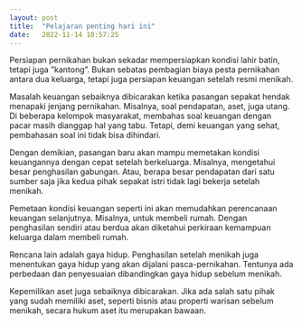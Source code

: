 ```yaml
---
layout: post
title:  "Pelajaran penting hari ini"
date:   2022-11-14 10:57:25 
---
```

Persiapan pernikahan bukan sekadar mempersiapkan kondisi lahir batin, tetapi juga ”kantong”. Bukan sebatas pembagian biaya pesta pernikahan antara dua keluarga, tetapi juga persiapan keuangan setelah resmi menikah.

Masalah keuangan sebaiknya dibicarakan ketika pasangan sepakat hendak menapaki jenjang pernikahan. Misalnya, soal pendapatan, aset, juga utang. Di beberapa kelompok masyarakat, membahas soal keuangan dengan pacar masih dianggap hal yang tabu. Tetapi, demi keuangan yang sehat, pembahasan soal ini tidak bisa dihindari.

Dengan demikian, pasangan baru akan mampu memetakan kondisi keuangannya dengan cepat setelah berkeluarga. Misalnya, mengetahui besar penghasilan gabungan. Atau, berapa besar pendapatan dari satu sumber saja jika kedua pihak sepakat istri tidak lagi bekerja setelah menikah.

Pemetaan kondisi keuangan seperti ini akan memudahkan perencanaan keuangan selanjutnya. Misalnya, untuk membeli rumah. Dengan penghasilan sendiri atau berdua akan diketahui perkiraan kemampuan keluarga dalam membeli rumah.

Rencana lain adalah gaya hidup. Penghasilan setelah menikah juga menentukan gaya hidup yang akan dijalani pasca-pernikahan. Tentunya ada perbedaan dan penyesuaian dibandingkan gaya hidup sebelum menikah.

Kepemilikan aset juga sebaiknya dibicarakan. Jika ada salah satu pihak yang sudah memiliki aset, seperti bisnis atau properti warisan sebelum menikah, secara hukum aset itu merupakan bawaan.